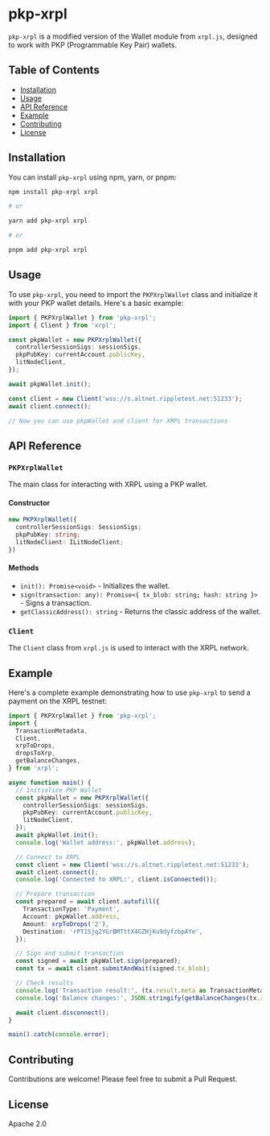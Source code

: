 # pkp-xrpl

`pkp-xrpl` is a modified version of the Wallet module from `xrpl.js`, designed to work with PKP (Programmable Key Pair) wallets.

## Table of Contents

- [Installation](#installation)
- [Usage](#usage)
- [API Reference](#api-reference)
- [Example](#example)
- [Contributing](#contributing)
- [License](#license)

## Installation

You can install `pkp-xrpl` using npm, yarn, or pnpm:

```bash
npm install pkp-xrpl xrpl

# or

yarn add pkp-xrpl xrpl

# or

pnpm add pkp-xrpl xrpl
```

## Usage

To use `pkp-xrpl`, you need to import the `PKPXrplWallet` class and initialize it with your PKP wallet details. Here's a basic example:

```typescript
import { PKPXrplWallet } from 'pkp-xrpl';
import { Client } from 'xrpl';

const pkpWallet = new PKPXrplWallet({
  controllerSessionSigs: sessionSigs,
  pkpPubKey: currentAccount.publicKey,
  litNodeClient,
});

await pkpWallet.init();

const client = new Client('wss://s.altnet.rippletest.net:51233');
await client.connect();

// Now you can use pkpWallet and client for XRPL transactions
```

## API Reference

### `PKPXrplWallet`

The main class for interacting with XRPL using a PKP wallet.

#### Constructor

```typescript
new PKPXrplWallet({
  controllerSessionSigs: SessionSigs;
  pkpPubKey: string;
  litNodeClient: ILitNodeClient;
})
```

#### Methods

- `init(): Promise<void>` - Initializes the wallet.
- `sign(transaction: any): Promise<{ tx_blob: string; hash: string }>` - Signs a transaction.
- `getClassicAddress(): string` - Returns the classic address of the wallet.

### `Client`

The `Client` class from `xrpl.js` is used to interact with the XRPL network.

## Example

Here's a complete example demonstrating how to use `pkp-xrpl` to send a payment on the XRPL testnet:

```typescript
import { PKPXrplWallet } from 'pkp-xrpl';
import {
  TransactionMetadata,
  Client,
  xrpToDrops,
  dropsToXrp,
  getBalanceChanges,
} from 'xrpl';

async function main() {
  // Initialize PKP Wallet
  const pkpWallet = new PKPXrplWallet({
    controllerSessionSigs: sessionSigs,
    pkpPubKey: currentAccount.publicKey,
    litNodeClient,
  });
  await pkpWallet.init();
  console.log('Wallet address:', pkpWallet.address);

  // Connect to XRPL
  const client = new Client('wss://s.altnet.rippletest.net:51233');
  await client.connect();
  console.log('Connected to XRPL:', client.isConnected());

  // Prepare transaction
  const prepared = await client.autofill({
    TransactionType: 'Payment',
    Account: pkpWallet.address,
    Amount: xrpToDrops('2'),
    Destination: 'rPT1Sjq2YGrBMTttX4GZHjKu9dyfzbpAYe',
  });

  // Sign and submit transaction
  const signed = await pkpWallet.sign(prepared);
  const tx = await client.submitAndWait(signed.tx_blob);

  // Check results
  console.log('Transaction result:', (tx.result.meta as TransactionMetadata).TransactionResult);
  console.log('Balance changes:', JSON.stringify(getBalanceChanges(tx.result.meta as TransactionMetadata), null, 2));

  await client.disconnect();
}

main().catch(console.error);
```

## Contributing

Contributions are welcome! Please feel free to submit a Pull Request.

## License
Apache 2.0